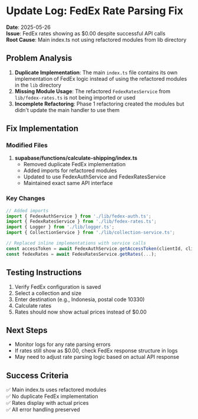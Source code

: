 # Update Log: FedEx Rate Parsing Fix
**Date**: 2025-05-26  
**Issue**: FedEx rates showing as $0.00 despite successful API calls  
**Root Cause**: Main index.ts not using refactored modules from lib directory

## Problem Analysis

1. **Duplicate Implementation**: The main `index.ts` file contains its own implementation of FedEx logic instead of using the refactored modules in the `lib` directory
2. **Missing Module Usage**: The refactored `FedexRatesService` from `lib/fedex-rates.ts` is not being imported or used
3. **Incomplete Refactoring**: Phase 1 refactoring created the modules but didn't update the main handler to use them

## Fix Implementation

### Modified Files

1. **supabase/functions/calculate-shipping/index.ts**
   - Removed duplicate FedEx implementation
   - Added imports for refactored modules
   - Updated to use FedexAuthService and FedexRatesService
   - Maintained exact same API interface

### Key Changes

```typescript
// Added imports
import { FedexAuthService } from './lib/fedex-auth.ts';
import { FedexRatesService } from './lib/fedex-rates.ts';
import { Logger } from './lib/logger.ts';
import { CollectionService } from './lib/collection-service.ts';

// Replaced inline implementations with service calls
const accessToken = await FedexAuthService.getAccessToken(clientId, clientSecret);
const fedexRates = await FedexRatesService.getRates(...);
```

## Testing Instructions

1. Verify FedEx configuration is saved
2. Select a collection and size
3. Enter destination (e.g., Indonesia, postal code 10330)
4. Calculate rates
5. Rates should now show actual prices instead of $0.00

## Next Steps

- Monitor logs for any rate parsing errors
- If rates still show as $0.00, check FedEx response structure in logs
- May need to adjust rate parsing logic based on actual API response

## Success Criteria

✅ Main index.ts uses refactored modules  
✅ No duplicate FedEx implementation  
✅ Rates display with actual prices  
✅ All error handling preserved

